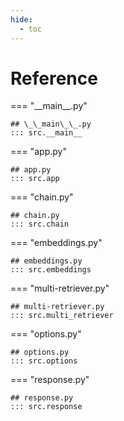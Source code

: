 ```yaml
---
hide:
  - toc
---
```


# Reference

=== "\_\_main\_\_.py"

    ## \_\_main\_\_.py
    ::: src.__main__

=== "app.py"

    ## app.py
    ::: src.app

=== "chain.py"

    ## chain.py
    ::: src.chain

=== "embeddings.py"

    ## embeddings.py
    ::: src.embeddings

=== "multi-retriever.py"

    ## multi-retriever.py
    ::: src.multi_retriever

=== "options.py"

    ## options.py
    ::: src.options

=== "response.py"

    ## response.py
    ::: src.response
